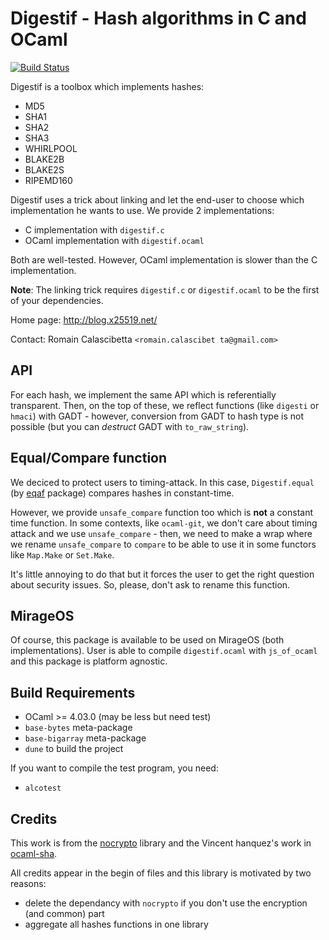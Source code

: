 Digestif - Hash algorithms in C and OCaml
=========================================

[![Build Status](https://travis-ci.org/mirage/digestif.svg?branch=master)](https://travis-ci.org/mirage/digestif)

Digestif is a toolbox which implements hashes:

 * MD5
 * SHA1
 * SHA2
 * SHA3
 * WHIRLPOOL
 * BLAKE2B
 * BLAKE2S
 * RIPEMD160

Digestif uses a trick about linking and let the end-user to choose which
implementation he wants to use. We provide 2 implementations:

 * C implementation with `digestif.c`
 * OCaml implementation with `digestif.ocaml`
 
Both are well-tested. However, OCaml implementation is slower than the C
implementation.

**Note**: The linking trick requires `digestif.c` or `digestif.ocaml` to be the first of your dependencies.


Home page: http://blog.x25519.net/

Contact: Romain Calascibetta `<romain.calascibet ta@gmail.com>`

## API

For each hash, we implement the same API which is referentially transparent.
Then, on the top of these, we reflect functions (like `digesti` or `hmaci`) with
GADT - however, conversion from GADT to hash type is not possible (but you can
_destruct_ GADT with `to_raw_string`).

## Equal/Compare function

We deciced to protect users to timing-attack. In this case, `Digestif.equal` (by
[eqaf](https://github.com/mirage/eqaf.git) package) compares hashes in
constant-time.

However, we provide `unsafe_compare` function too which is __not__ a constant
time function. In some contexts, like `ocaml-git`, we don't care about timing
attack and we use `unsafe_compare` - then, we need to make a wrap where we
rename `unsafe_compare` to `compare` to be able to use it in some functors like
`Map.Make` or `Set.Make`.

It's little annoying to do that but it forces the user to get the right question
about security issues. So, please, don't ask to rename this function.

## MirageOS

Of course, this package is available to be used on MirageOS (both
implementations). User is able to compile `digestif.ocaml` with `js_of_ocaml`
and this package is platform agnostic.

## Build Requirements

 * OCaml >= 4.03.0 (may be less but need test)
 * `base-bytes` meta-package
 * `base-bigarray` meta-package
 * `dune` to build the project
 
If you want to compile the test program, you need:

 * `alcotest`

## Credits

This work is from the [nocrypto](https://github.com/mirleft/nocrypto) library
and the Vincent hanquez's work in
[ocaml-sha](https://github.com/vincenthz/ocaml-sha).

All credits appear in the begin of files and this library is motivated by two reasons:

  * delete the dependancy with `nocrypto` if you don't use the encryption (and common) part
  * aggregate all hashes functions in one library
